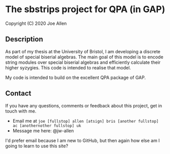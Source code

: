 # The sbstrips project for QPA (in GAP)  

Copyright (C) 2020 Joe Allen

## Description

As part of my thesis at the University of Bristol, I am developing a discrete model of special biserial algebras. The main goal of this model is to encode string modules over special biserial algebras and efficiently calculate their higher syzygies. This code is intended to realise that model.

My code is intended to build on the excellent QPA package of GAP. 

## Contact

If you have any questions, comments or feedback about this project, get in touch with me.
* Email me at `joe [fullstop] allen [atsign] bris [another fullstop] ac [anothernother fullstop] uk`
* Message me here: @jw-allen

I'd prefer email because I am new to GitHub, but then again how else am I going to learn to use this site?
